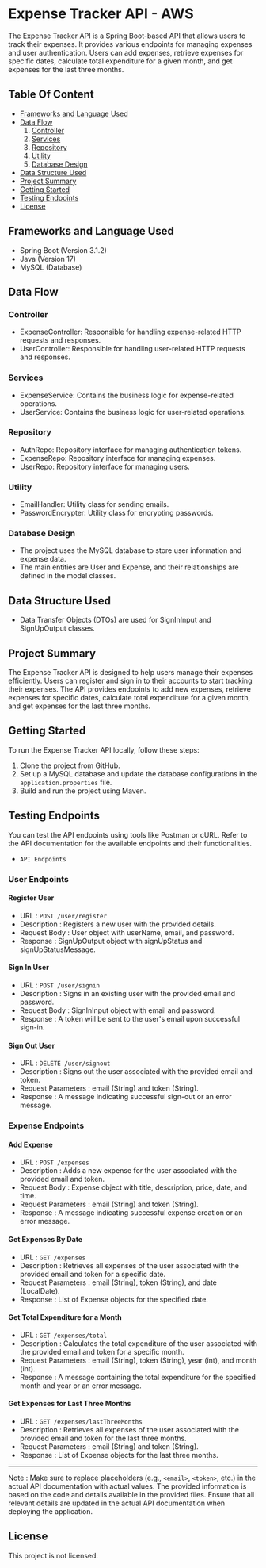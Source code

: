 # Expense Tracker API - AWS

The Expense Tracker API is a Spring Boot-based API that allows users to track their expenses. It provides various endpoints for managing expenses and user authentication. Users can add expenses, retrieve expenses for specific dates, calculate total expenditure for a given month, and get expenses for the last three months.

## Table Of Content
- [Frameworks and Language Used](#frameworks-and-language-used)
- [Data Flow](#data-flow)
    1. [Controller](#controller)
    2. [Services](#services)
    3. [Repository](#repository)
    4. [Utility](#utility)
    5. [Database Design](#database-design)
- [Data Structure Used](#data-structure-used)
- [Project Summary](#project-summary)
- [Getting Started](#getting-started)
- [Testing Endpoints](#testing-endpoints)
- [License](#license)

## Frameworks and Language Used
- Spring Boot (Version 3.1.2)
- Java (Version 17)
- MySQL (Database)

## Data Flow

### Controller
- ExpenseController: Responsible for handling expense-related HTTP requests and responses.
- UserController: Responsible for handling user-related HTTP requests and responses.

### Services
- ExpenseService: Contains the business logic for expense-related operations.
- UserService: Contains the business logic for user-related operations.

### Repository
- AuthRepo: Repository interface for managing authentication tokens.
- ExpenseRepo: Repository interface for managing expenses.
- UserRepo: Repository interface for managing users.

### Utility
- EmailHandler: Utility class for sending emails.
- PasswordEncrypter: Utility class for encrypting passwords.

### Database Design
- The project uses the MySQL database to store user information and expense data.
- The main entities are User and Expense, and their relationships are defined in the model classes.

## Data Structure Used
- Data Transfer Objects (DTOs) are used for SignInInput and SignUpOutput classes.

## Project Summary
The Expense Tracker API is designed to help users manage their expenses efficiently. Users can register and sign in to their accounts to start tracking their expenses. The API provides endpoints to add new expenses, retrieve expenses for specific dates, calculate total expenditure for a given month, and get expenses for the last three months.

## Getting Started
To run the Expense Tracker API locally, follow these steps:
1. Clone the project from GitHub.
2. Set up a MySQL database and update the database configurations in the `application.properties` file.
3. Build and run the project using Maven.

## Testing Endpoints
You can test the API endpoints using tools like Postman or cURL. Refer to the API documentation for the available endpoints and their functionalities.
- `API Endpoints`

### User Endpoints

#### Register User
- URL : `POST /user/register`
- Description : Registers a new user with the provided details.
- Request Body : User object with userName, email, and password.
- Response : SignUpOutput object with signUpStatus and signUpStatusMessage.

#### Sign In User
- URL : `POST /user/signin`
- Description : Signs in an existing user with the provided email and password.
- Request Body : SignInInput object with email and password.
- Response : A token will be sent to the user's email upon successful sign-in.

#### Sign Out User
- URL : `DELETE /user/signout`
- Description : Signs out the user associated with the provided email and token.
- Request Parameters : email (String) and token (String).
- Response : A message indicating successful sign-out or an error message.

### Expense Endpoints

#### Add Expense
- URL : `POST /expenses`
- Description : Adds a new expense for the user associated with the provided email and token.
- Request Body : Expense object with title, description, price, date, and time.
- Request Parameters : email (String) and token (String).
- Response : A message indicating successful expense creation or an error message.

#### Get Expenses By Date
- URL : `GET /expenses`
- Description : Retrieves all expenses of the user associated with the provided email and token for a specific date.
- Request Parameters : email (String), token (String), and date (LocalDate).
- Response : List of Expense objects for the specified date.

#### Get Total Expenditure for a Month
- URL : `GET /expenses/total`
- Description : Calculates the total expenditure of the user associated with the provided email and token for a specific month.
- Request Parameters : email (String), token (String), year (int), and month (int).
- Response : A message containing the total expenditure for the specified month and year or an error message.

#### Get Expenses for Last Three Months
- URL : `GET /expenses/lastThreeMonths`
- Description : Retrieves all expenses of the user associated with the provided email and token for the last three months.
- Request Parameters : email (String) and token (String).
- Response : List of Expense objects for the last three months.

---
Note : Make sure to replace placeholders (e.g., `<email>`, `<token>`, etc.) in the actual API documentation with actual values. The provided information is based on the code and details available in the provided files. Ensure that all relevant details are updated in the actual API documentation when deploying the application.


## License
This project is not licensed.

